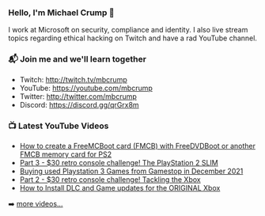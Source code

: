 ### Hello, I'm Michael Crump 👋

I work at Microsoft on security, compliance and identity. I also live stream topics regarding ethical hacking on Twitch and have a rad YouTube channel. 

### 📬 Join me and we'll learn together

- Twitch: http://twitch.tv/mbcrump
- YouTube: https://youtube.com/mbcrump
- Twitter: http://twitter.com/mbcrump
- Discord: https://discord.gg/qrGrx8m

### 📺 Latest YouTube Videos

<!-- YOUTUBE:START -->
- [How to create a FreeMCBoot card &lpar;FMCB&rpar; with FreeDVDBoot or another FMCB memory card for PS2](https://www.youtube.com/watch?v=0PJvRNbUMdA)
- [Part 3 - $30 retro console challenge! The PlayStation 2 SLIM](https://www.youtube.com/watch?v=rdikVRiYIW0)
- [Buying used Playstation 3 Games from Gamestop in December 2021](https://www.youtube.com/watch?v=PlEUM2NV4DQ)
- [Part 2 - $30 retro console challenge! Tackling the Xbox](https://www.youtube.com/watch?v=4VGWguRfKnQ)
- [How to Install DLC and Game updates for the ORIGINAL Xbox](https://www.youtube.com/watch?v=RNqA4UOodik)
<!-- YOUTUBE:END -->

➡️ [more videos...](https://youtube.com/mbcrump)

